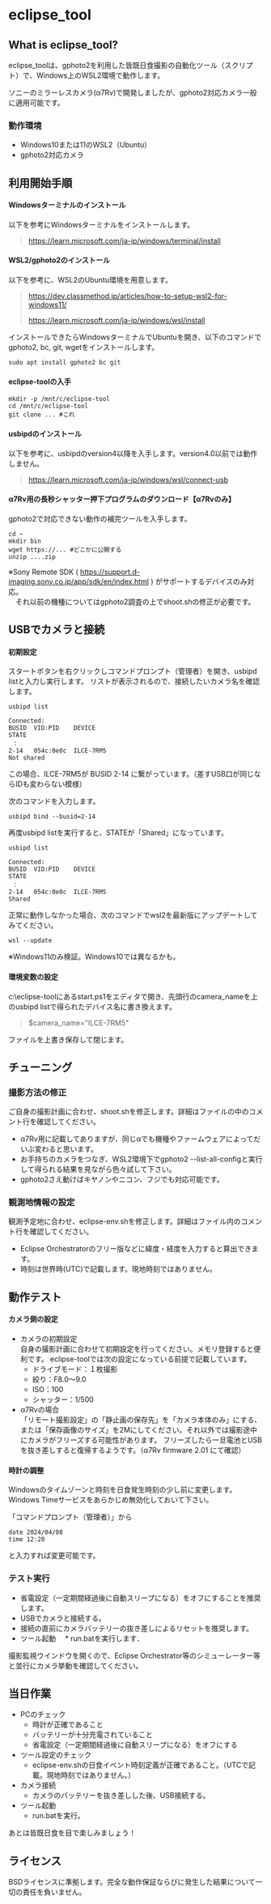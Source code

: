 # eclipse_tool

## What is eclipse_tool?
eclipse_toolは、gphoto2を利用した皆既日食撮影の自動化ツール（スクリプト）で、Windows上のWSL2環境で動作します。

ソニーのミラーレスカメラ(α7Rv)で開発しましたが、gphoto2対応カメラ一般に適用可能です。

### 動作環境

* Windows10または11のWSL2（Ubuntu）
* gphoto2対応カメラ

## 利用開始手順

#### Windowsターミナルのインストール

以下を参考にWindowsターミナルをインストールします。

> https://learn.microsoft.com/ja-jp/windows/terminal/install

#### WSL2/gphoto2のインストール

以下を参考に、WSL2のUbuntu環境を用意します。

> https://dev.classmethod.jp/articles/how-to-setup-wsl2-for-windows11/
> 
> https://learn.microsoft.com/ja-jp/windows/wsl/install

インストールできたらWindowsターミナルでUbuntuを開き、以下のコマンドでgphoto2, bc, git, wgetをインストールします。

```
sudo apt install gphoto2 bc git
```

#### eclipse-toolの入手

```
mkdir -p /mnt/c/eclipse-tool
cd /mnt/c/eclipse-tool
git clone ... #これ
```

#### usbipdのインストール

以下を参考に、usbipdのversion4以降を入手します。version4.0以前では動作しません。

> https://learn.microsoft.com/ja-jp/windows/wsl/connect-usb

#### α7Rv用の長秒シャッター押下プログラムのダウンロード【α7Rvのみ】

gphoto2で対応できない動作の補完ツールを入手します。

```
cd ~
mkdir bin
wget https://... #どこかに公開する
unzip ....zip
```

※Sony Remote SDK ( https://support.d-imaging.sony.co.jp/app/sdk/en/index.html ) がサポートするデバイスのみ対応。  
　それ以前の機種についてはgphoto2調査の上でshoot.shの修正が必要です。

## USBでカメラと接続

#### 初期設定

スタートボタンを右クリックしコマンドプロンプト（管理者）を開き、usbipd listと入力し実行します。
リストが表示されるので、接続したいカメラ名を確認します。

```
usbipd list

Connected:
BUSID  VID:PID    DEVICE                                                        STATE
 ：
2-14   054c:0e0c  ILCE-7RM5                                                     Not shared
```

この場合、ILCE-7RM5が BUSID 2-14 に繋がっています。（差すUSB口が同じならIDも変わらない模様）

次のコマンドを入力します。

```
usbipd bind --busid=2-14
```

再度usbipd listを実行すると、STATEが「Shared」になっています。

```
usbipd list

Connected:
BUSID  VID:PID    DEVICE                                                        STATE
 ：
2-14   054c:0e0c  ILCE-7RM5                                                     Shared
```

正常に動作しなかった場合、次のコマンドでwsl2を最新版にアップデートしてみてください。

```
wsl --update
```

※Windows11のみ検証。Windows10では異なるかも。

#### 環境変数の設定

c:\eclipse-toolにあるstart.ps1をエディタで開き、先頭行のcamera_nameを上のusbipd listで得られたデバイス名に書き換えます。

> $camera_name="ILCE-7RM5"

ファイルを上書き保存して閉じます。

## チューニング

### 撮影方法の修正

ご自身の撮影計画に合わせ、shoot.shを修正します。詳細はファイルの中のコメント行を確認してください。

* α7Rv用に記載してありますが、同じαでも機種やファームウェアによってだいぶ変わると思います。
* お手持ちのカメラをつなぎ、WSL2環境下でgphoto2 --list-all-configと実行して得られる結果を見ながら色々試して下さい。
* gphoto2さえ動けばキヤノンやニコン、フジでも対応可能です。

### 観測地情報の設定

観測予定地に合わせ、eclipse-env.shを修正します。詳細はファイル内のコメント行を確認してください。

* Eclipse Orchestratorのフリー版などに緯度・経度を入力すると算出できます。
* 時刻は世界時(UTC)で記載します。現地時刻ではありません。

## 動作テスト

#### カメラ側の設定

* カメラの初期設定  
  自身の撮影計画に合わせて初期設定を行ってください。メモリ登録すると便利です。
  eclipse-toolでは次の設定になっている前提で記載しています。
  * ドライブモード：１枚撮影
  * 絞り：F8.0～9.0
  * ISO：100
  * シャッター：1/500
* α7Rvの場合  
「リモート撮影設定」の「静止画の保存先」を「カメラ本体のみ」にする、または「保存画像のサイズ」を2Mにしてください。それ以外では撮影途中にカメラがフリーズする可能性があります。
フリーズしたら一旦電池とUSBを抜き差しすると復帰するようです。（α7Rv firmware 2.01 にて確認）

#### 時計の調整

Windowsのタイムゾーンと時刻を日食発生時刻の少し前に変更します。
Windows Timeサービスをあらかじめ無効化しておいて下さい。

「コマンドプロンプト（管理者）」から
```
date 2024/04/08
time 12:20
```
と入力すれば変更可能です。

### テスト実行

* 省電設定（一定期間経過後に自動スリープになる）をオフにすることを推奨します。
* USBでカメラと接続する。
 * 接続の直前にカメラバッテリーの抜き差しによるリセットを推奨します。
* ツール起動
　* run.batを実行します．

撮影監視ウインドウを開くので、Eclipse Orchestrator等のシミューレーター等と並行にカメラ挙動を確認してください。

## 当日作業

* PCのチェック
  * 時計が正確であること
  * バッテリーが十分充電されていること
  * 省電設定（一定期間経過後に自動スリープになる）をオフにする
* ツール設定のチェック
  * eclipse-env.shの日食イベント時刻定義が正確であること。（UTCで記載。現地時刻ではありません。）
* カメラ接続
  * カメラのバッテリーを抜き差しした後、USB接続する。
* ツール起動
  * run.batを実行。

あとは皆既日食を目で楽しみましょう！

## ライセンス

BSDライセンスに準拠します。完全な動作保証ならびに発生した結果について一切の責任を負いません。
